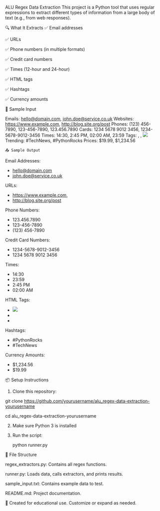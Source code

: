 ALU Regex Data Extraction
This project is a Python tool that uses regular expressions to extract different types of information from a large body of text (e.g., from web responses).

🔍 What It Extracts
✅ Email addresses

✅ URLs

✅ Phone numbers (in multiple formats)

✅ Credit card numbers

✅ Times (12-hour and 24-hour)

✅ HTML tags

✅ Hashtags

✅ Currency amounts
  
  🧪 Sample Input 

Emails: hello@domain.com, john.doe@service.co.uk
Websites: https://www.example.com, http://blog.site.org/post
Phones: (123) 456-7890, 123-456-7890, 123.456.7890
Cards: 1234 5678 9012 3456, 1234-5678-9012-3456
Times: 14:30, 2:45 PM, 02:00 AM, 23:59
Tags: <html>, <body class="main">, <img src="x.jpg">
Trending: #TechNews, #PythonRocks
Prices: $19.99, $1,234.56

    📤 Sample Output

Email Addresses:

 - hello@domain.com
 - john.doe@service.co.uk

URLs:

 - https://www.example.com,
 - http://blog.site.org/post

Phone Numbers:

 - 123.456.7890
 - 123-456-7890
 - (123) 456-7890

Credit Card Numbers:

 - 1234-5678-9012-3456
 - 1234 5678 9012 3456

Times:

 - 14:30
 - 23:59
 - 2:45 PM
 - 02:00 AM

HTML Tags:

 - <img src="x.jpg">
 - <body class="main">
 - <html>

Hashtags:
 - #PythonRocks
 - #TechNews

Currency Amounts:
 - $1,234.56
 - $19.99



  📦 Setup Instructions

1. Clone this repository:

  git clone https://github.com/yourusername/alu_regex-data-extraction-yourusername

cd alu_regex-data-extraction-yourusername

2. Make sure Python 3 is installed 

3. Run the script:

    python runner.py

📂 File Structure

regex_extractors.py: Contains all regex functions.

runner.py: Loads data, calls extractors, and prints results.

sample_input.txt: Contains example data to test.

README.md: Project documentation.

🎯 Created for educational use. Customize or expand as needed.
